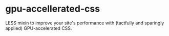 gpu-accellerated-css
====================

LESS mixin to improve your site's performance with (tactfully and sparingly applied) GPU-accelerated CSS.